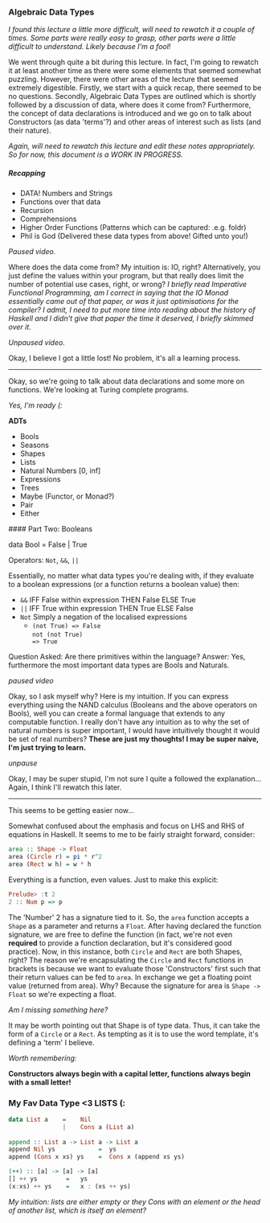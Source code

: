 ### Algebraic Data Types

*I found this lecture a little more difficult, will need to rewatch it a couple of times. Some parts were really easy to grasp, other parts were a little difficult to understand. Likely because I'm a fool!*

We went through quite a bit during this lecture. In fact, I'm going to rewatch it at least another time as there were some elements that seemed somewhat puzzling. However, there were other areas of the lecture that seemed extremely digestible. Firstly, we start with a quick recap, there seemed to be no questions. Secondly, Algebraic Data Types are outlined which is shortly followed by a discussion of data, where does it come from? Furthermore, the concept of data declarations is introduced and we go on to talk about Constructors (as data 'terms'?) and other areas of interest such as lists (and their nature).

*Again, will need to rewatch this lecture and edit these notes appropriately. So for now, this document is a WORK IN PROGRESS.*

##### Recapping

* DATA! Numbers and Strings
* Functions over that data
* Recursion
* Comprehensions
* Higher Order Functions (Patterns which can be captured: .e.g. foldr)
* Phil is God (Delivered these data types from above! Gifted unto you!)

*Paused video.*

Where does the data come from? My intuition is: IO, right? Alternatively, you just define the values within your program, but that really does limit the number of potential use cases, right, or wrong? *I briefly read Imperative Functional Programming, am I correct in saying that the IO Monad essentially came out of that paper, or was it just optimisations for the compiler? I admit, I need to put more time into reading about the history of Haskell and I didn't give that paper the time it deserved, I briefly skimmed over it.*

*Unpaused video.*

Okay, I believe I got a little lost! No problem, it's all a learning process.

<hr />

Okay, so we're going to talk about data declarations and some more on functions. We're looking at Turing complete programs.

*Yes, I'm ready (:*

**ADTs**

* Bools
* Seasons
* Shapes
* Lists
* Natural Numbers [0, inf]
* Expressions
* Trees
* Maybe (Functor, or Monad?)
* Pair
* Either

#### Part Two: Booleans

data Bool = False | True

Operators: <code>Not</code>, <code>&&</code>, <code>||</code>

Essentially, no matter what data types you're dealing with, if they evaluate to a boolean expressions (or a function returns a boolean value) then:

* <code>&&</code> IFF False within expression THEN False ELSE True
* <code>||</code> IFF True within expression THEN True ELSE False
* <code>Not</code> Simply a negation of the localised expressions
	* <code>(not True) => False</code> <br />
	  <code>not (not True) => True</code>

Question Asked: Are there primitives within the language? Answer: Yes, furthermore the most important data types are Bools and Naturals.

*paused video*

Okay, so I ask myself why? Here is my intuition. If you can express everything using the NAND calculus (Booleans and the above operators on Bools), well you can create a formal language that extends to any computable function. I really don't have any intuition as to why the set of natural numbers is super important, I would have intuitively thought it would be set of real numbers? **These are just my thoughts! I may be super naive, I'm just trying to learn.**

*unpause*

Okay, I may be super stupid, I'm not sure I quite a followed the explanation... Again, I think I'll rewatch this later.

<hr />

This seems to be getting easier now...

Somewhat confused about the emphasis and focus on LHS and RHS of equations in Haskell. It seems to me to be fairly straight forward, consider:

```haskell
area :: Shape -> Float
area (Circle r) = pi * r^2
area (Rect w h) = w * h
```

Everything is a function, even values. Just to make this explicit:

```haskell
Prelude> :t 2
2 :: Num p => p
```

The 'Number' 2 has a signature tied to it. So, the <code>area</code> function accepts a <code>Shape</code> as a parameter and returns a <code>Float</code>. After having declared the function signature, we are free to define the function (in fact, we're not even **required** to provide a function declaration, but it's considered good practice). Now, in this instance, both <code>Circle</code> and <code>Rect</code> are both Shapes, right? The reason we're encapsulating the <code>Circle</code> and <code>Rect</code> functions in brackets is because we want to evaluate those 'Constructors' first such that their return values can be fed to <code>area</code>. In exchange we get a floating point value (returned from area). Why? Because the signature for area is <code>Shape -> Float</code> so we're expecting a float.

*Am I missing something here?*

It may be worth pointing out that Shape is of type data. Thus, it can take the form of a <code>Circle</code> or a <code>Rect</code>. As tempting as it is to use the word template, it's defining a 'term' I believe.

*Worth remembering:*

**Constructors always begin with a capital letter, functions always begin with a small letter!**

### My Fav Data Type <3 LISTS (:

```haskell
data List a    =    Nil
               |    Cons a (List a)
               
append :: List a -> List a -> List a
append Nil ys            =  ys
append (Cons x xs) ys    =  Cons x (append xs ys)

(++) :: [a] -> [a] -> [a]
[] ++ ys        =   ys
(x:xs) ++ ys    =   x : (xs ++ ys)
```

*My intuition: lists are either empty or they Cons with an element or the head of another list, which is itself an element?*

